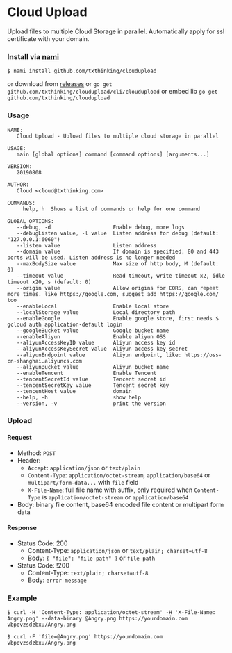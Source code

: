 # Cloud Upload

Upload files to multiple Cloud Storage in parallel. Automatically apply for ssl certificate with your domain.

### Install via [nami](https://github.com/txthinking/nami)

```
$ nami install github.com/txthinking/cloudupload
```

or download from [releases](https://github.com/txthinking/cloudupload/releases) or `go get github.com/txthinking/cloudupload/cli/cloudupload` or embed lib `go get github.com/txthinking/cloudupload`

### Usage

    NAME:
       Cloud Upload - Upload files to multiple cloud storage in parallel

    USAGE:
       main [global options] command [command options] [arguments...]

    VERSION:
       20190808

    AUTHOR:
       Cloud <cloud@txthinking.com>

    COMMANDS:
         help, h  Shows a list of commands or help for one command

    GLOBAL OPTIONS:
       --debug, -d                    Enable debug, more logs
       --debugListen value, -l value  Listen address for debug (default: "127.0.0.1:6060")
       --listen value                 Listen address
       --domain value                 If domain is specified, 80 and 443 ports will be used. Listen address is no longer needed
       --maxBodySize value            Max size of http body, M (default: 0)
       --timeout value                Read timeout, write timeout x2, idle timeout x20, s (default: 0)
       --origin value                 Allow origins for CORS, can repeat more times. like https://google.com, suggest add https://google.com/ too
       --enableLocal                  Enable local store
       --localStorage value           Local directory path
       --enableGoogle                 Enable google store, first needs $ gcloud auth application-default login
       --googleBucket value           Google bucket name
       --enableAliyun                 Enable aliyun OSS
       --aliyunAccessKeyID value      Aliyun access key id
       --aliyunAccessKeySecret value  Aliyun access key secret
       --aliyunEndpoint value         Aliyun endpoint, like: https://oss-cn-shanghai.aliyuncs.com
       --aliyunBucket value           Aliyun bucket name
       --enableTencent                Enable Tencent
       --tencentSecretId value        Tencent secret id
       --tencentSecretKey value       Tencent secret key
       --tencentHost value            domain
       --help, -h                     show help
       --version, -v                  print the version

### Upload

#### Request

-   Method: `POST`
-   Header:
    -   `Accept`: `application/json` or `text/plain`
    -   `Content-Type`: `application/octet-stream`, `application/base64` or `multipart/form-data...` with `file` field
    -   `X-File-Name`: full file name with suffix, only required when `Content-Type` is `application/octet-stream` or `application/base64`
-   Body: binary file content, base64 encoded file content or multipart form data

#### Response

-   Status Code: 200
    -   Content-Type: `application/json` or `text/plain; charset=utf-8`
    -   Body: `{ "file": "file path" }` or `file path`
-   Status Code: !200
    -   Content-Type: `text/plain; charset=utf-8`
    -   Body: `error message`

### Example

    $ curl -H 'Content-Type: application/octet-stream' -H 'X-File-Name: Angry.png' --data-binary @Angry.png https://yourdomain.com
    vbpovzsdzbxu/Angry.png

    $ curl -F 'file=@Angry.png' https://yourdomain.com
    vbpovzsdzbxu/Angry.png
